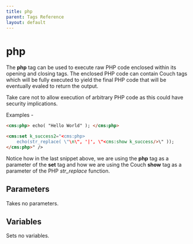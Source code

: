 ```yaml
---
title: php
parent: Tags Reference
layout: default
---
```


# php

The **php** tag can be used to execute raw PHP code enclosed within its opening and closing tags. The enclosed PHP code can contain Couch tags which will be fully executed to yield the final PHP code that will be eventually evaled to return the output.

<p class="error">Take care not to allow execution of arbitrary PHP code as this could have security implications.</p>

Examples -

```html
<cms:php> echo( "Hello World" ); </cms:php>
```

```html
<cms:set k_success2="<cms:php>
    echo(str_replace( \"\n\", '|', \"<cms:show k_success/>\" ));
</cms:php>" />
```

Notice how in the last snippet above, we are using the **php** tag as a parameter of the **set** tag and how we are using the Couch **show** tag as a parameter of the PHP *str_replace* function.

## Parameters

Takes no parameters.

## Variables

Sets no variables.

